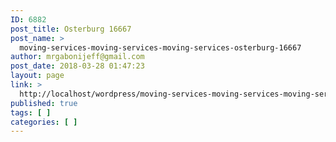 ```yaml
---
ID: 6882
post_title: Osterburg 16667
post_name: >
  moving-services-moving-services-moving-services-osterburg-16667
author: mrgabonijeff@gmail.com
post_date: 2018-03-28 01:47:23
layout: page
link: >
  http://localhost/wordpress/moving-services-moving-services-moving-services-osterburg-16667/
published: true
tags: [ ]
categories: [ ]
---
```

